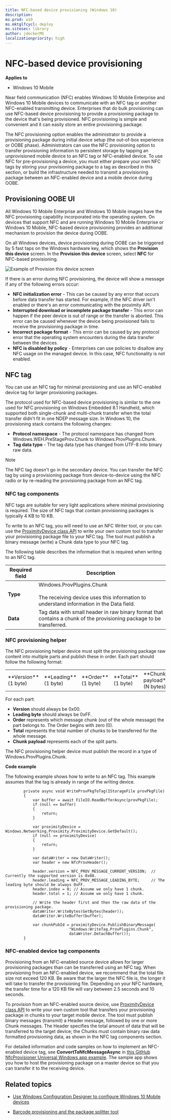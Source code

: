```yaml
---
title: NFC-based device provisioning (Windows 10)
description: 
ms.prod: w10
ms.mktglfcycl: deploy
ms.sitesec: library
author: jdeckerMS
localizationpriority: high
---
```


# NFC-based device provisioning


**Applies to**

-   Windows 10 Mobile

Near field communication (NFC) enables Windows 10 Mobile Enterprise and Windows 10 Mobile devices to communicate with an NFC tag or another NFC-enabled transmitting device. Enterprises that do bulk provisioning can use NFC-based device provisioning to provide a provisioning package to the device that's being provisioned. NFC provisioning is simple and convenient and it can easily store an entire provisioning package. 

The NFC provisioning option enables the administrator to provide a provisioning package during initial device setup (the out-of-box experience or OOBE phase). Administrators can use the NFC provisioning option to transfer provisioning information to persistent storage by tapping an unprovisioned mobile device to an NFC tag or NFC-enabled device. To use NFC for pre-provisioning a device, you must either prepare your own NFC tags by storing your provisioning package to a tag as described in this section, or build the infrastructure needed to transmit a provisioning package between an NFC-enabled device and a mobile device during OOBE.

## Provisioning OOBE UI

All Windows 10 Mobile Enterprise and Windows 10 Mobile images have the NFC provisioning capability incorporated into the operating system. On devices that support NFC and are running Windows 10 Mobile Enterprise or Windows 10 Mobile, NFC-based device provisioning provides an additional mechanism to provision the device during OOBE.

On all Windows devices, device provisioning during OOBE can be triggered by 5 fast taps on the Windows hardware key, which shows the **Provision this device** screen. In the **Provision this device** screen, select **NFC** for NFC-based provisioning. 

![Example of Provision this device screen](images/nfc.png)

If there is an error during NFC provisioning, the device will show a message if any of the following errors occur:

- **NFC initialization error** - This can be caused by any error that occurs before data transfer has started. For example, if the NFC driver isn't enabled or there's an error communicating with the proximity API.
- **Interrupted download or incomplete package transfer** - This error can happen if the peer device is out of range or the transfer is aborted. This error can be caused whenever the device being provisioned fails to receive the provisioning package in time.
- **Incorrect package format** - This error can be caused by any protocol error that the operating system encounters during the data transfer between the devices.
- **NFC is disabled by policy** - Enterprises can use policies to disallow any NFC usage on the managed device. In this case, NFC functionality is not enabled.

## NFC tag

You can use an NFC tag for minimal provisioning and use an NFC-enabled device tag for larger provisioning packages.

The protocol used for NFC-based device provisioning is similar to the one used for NFC provisioning on Windows Embedded 8.1 Handheld, which supported both single-chunk and multi-chunk transfer when the total transfer didn't fit in one NDEP message size. In Windows 10, the provisioning stack contains the following changes:

- **Protocol namespace** - The protocol namespace has changed from Windows.WEH.PreStageProv.Chunk to Windows.ProvPlugins.Chunk.
- **Tag data type** - The tag data type has changed from UTF-8 into binary raw data.


>[!NOTE]
>The NFC tag doesn't go in the secondary device. You can transfer the NFC tag by using a provisioning package from device-to-device using the NFC radio or by re-reading the provisioning package from an NFC tag.

### NFC tag components

NFC tags are suitable for very light applications where minimal provisioning is required. The size of NFC tags that contain provisioning packages is typically 4 KB to 10 KB. 

To write to an NFC tag, you will need to use an NFC Writer tool, or you can use the [ProximityDevice class API](https://msdn.microsoft.com/library/windows/apps/windows.networking.proximity.proximitydevice.aspx) to write your own custom tool to transfer your provisioning package file to your NFC tag. The tool must publish a binary message (write) a Chunk data type to your NFC tag.

The following table describes the information that is required when writing to an NFC tag.

| Required field | Description |
| --- | --- |
| **Type** | Windows.ProvPlugins.Chunk<br></br>The receiving device uses this information to understand information in the Data field. |
| **Data** | Tag data with small header in raw binary format that contains a chunk of the provisioning package to be transferred. |
 


### NFC provisioning helper

The NFC provisioning helper device must split the provisioning package raw content into multiple parts and publish these in order. Each part should follow the following format:

<table><tr><td>**Version**</br>(1 byte)</td><td>**Leading**<br>(1 byte)</td><td>**Order**</br>(1 byte)</td><td>**Total**</br>(1 byte)</td><td>**Chunk payload**</br>(N bytes)</td></tr></table>
 
For each part:
- **Version** should always be 0x00.
- **Leading byte** should always be 0xFF.
- **Order** represents which message chunk (out of the whole message) the part belongs to. The Order begins with zero (0). 
- **Total** represents the total number of chunks to be transferred for the whole message.
- **Chunk payload** represents each of the split parts.

The NFC provisioning helper device must publish the record in a type of Windows.ProvPlugins.Chunk.

**Code example**

The following example shows how to write to an NFC tag. This example assumes that the tag is already in range of the writing device.

```
        private async void WriteProvPkgToTag(IStorageFile provPkgFile)
        {
            var buffer = await FileIO.ReadBufferAsync(provPkgFile);
            if (null == buffer)
            {
                return;
            }

            var proximityDevice = Windows.Networking.Proximity.ProximityDevice.GetDefault();
            if (null == proximityDevice)
            {
                return;
            }

            var dataWriter = new DataWriter();
            var header = new NfcProvHeader();

            header.version = NFC_PROV_MESSAGE_CURRENT_VERSION;  // Currently the supported version is 0x00.
            header.leading = NFC_PROV_MESSAGE_LEADING_BYTE;     // The leading byte should be always 0xFF.
            header.index = 0; // Assume we only have 1 chunk.
            header.total = 1; // Assume we only have 1 chunk.

            // Write the header first and then the raw data of the provisioning package.
            dataWriter.WriteBytes(GetBytes(header));
            dataWriter.WriteBuffer(buffer);

            var chunkPubId = proximityDevice.PublishBinaryMessage(
                            "Windows:WriteTag.ProvPlugins.Chunk",
                            dataWriter.DetachBuffer());
        }
```


### NFC-enabled device tag components

Provisioning from an NFC-enabled source device allows for larger provisioning packages than can be transferred using an NFC tag. When provisioning from an NFC-enabled device, we recommend that the total file size not exceed 120 KB. Be aware that the larger the NFC file is, the longer it will take to transfer the provisioning file. Depending on your NFC hardware, the transfer time for a 120 KB file will vary between 2.5 seconds and 10 seconds.

To provision from an NFC-enabled source device, use [ProximityDevice class API](https://msdn.microsoft.com/library/windows/apps/windows.networking.proximity.proximitydevice.aspx) to write your own custom tool that transfers your provisioning package in chunks to your target mobile device. The tool must publish binary messages (transmit) a Header message, followed by one or more Chunk messages. The Header specifies the total amount of data that will be transferred to the target device; the Chunks must contain binary raw data formatted provisioning data, as shown in the NFC tag components section.

For detailed information and code samples on how to implement an NFC-enabled device tag, see **ConvertToNfcMessageAsync** in [this GitHub NfcProvisioner Universal Windows app example](https://github.com/Microsoft/Windows-universal-samples/blob/master/Samples/NfcProvisioner/cs/Scenario1.xaml.cs). The sample app shows you how to host the provisioning package on a master device so that you can transfer it to the receiving device.

 





## Related topics

- [Use Windows Configuration Designer to configure Windows 10 Mobile devices](provisioning-configure-mobile.md)

- [Barcode provisioning and the package splitter tool](provisioning-package-splitter.md)
 

 





